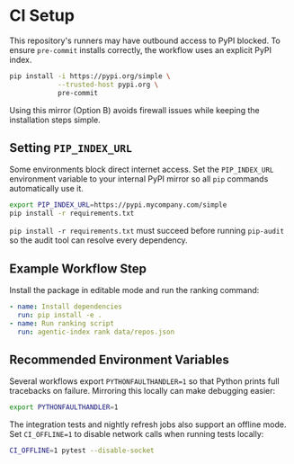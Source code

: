 # CI Setup

This repository's runners may have outbound access to PyPI blocked. To ensure `pre-commit` installs correctly, the workflow uses an explicit PyPI index.

```bash
pip install -i https://pypi.org/simple \
            --trusted-host pypi.org \
            pre-commit
```

Using this mirror (Option B) avoids firewall issues while keeping the installation steps simple.

## Setting `PIP_INDEX_URL`

Some environments block direct internet access. Set the `PIP_INDEX_URL` environment
variable to your internal PyPI mirror so all `pip` commands automatically use it.

```bash
export PIP_INDEX_URL=https://pypi.mycompany.com/simple
pip install -r requirements.txt
```

`pip install -r requirements.txt` must succeed before running `pip-audit` so the
audit tool can resolve every dependency.

## Example Workflow Step

Install the package in editable mode and run the ranking command:

```yaml
- name: Install dependencies
  run: pip install -e .
- name: Run ranking script
  run: agentic-index rank data/repos.json
```

## Recommended Environment Variables

Several workflows export `PYTHONFAULTHANDLER=1` so that Python prints full
tracebacks on failure. Mirroring this locally can make debugging easier:

```bash
export PYTHONFAULTHANDLER=1
```

The integration tests and nightly refresh jobs also support an offline mode.
Set `CI_OFFLINE=1` to disable network calls when running tests locally:

```bash
CI_OFFLINE=1 pytest --disable-socket
```
